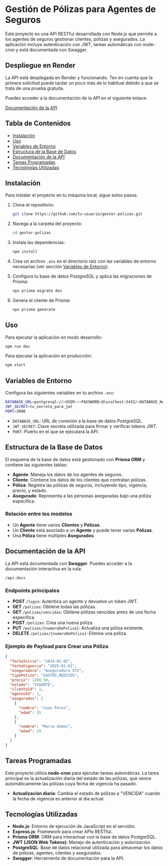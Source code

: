 
# Gestión de Pólizas para Agentes de Seguros

Este proyecto es una API RESTful desarrollada con Node.js que permite a los agentes de seguros gestionar clientes, pólizas y asegurados. La aplicación incluye autenticación con JWT, tareas automáticas con node-cron y está documentada con Swagger.

## Despliegue en Render

La API está desplegada en Render y funcionando. Ten en cuenta que la primera solicitud puede tardar un poco más de lo habitual debido a que se trata de una prueba gratuita.

Puedes acceder a la documentación de la API en el siguiente enlace:

[Documentación de la API](https://aseguradora.geovanydev.tech/api-docs/)


## Tabla de Contenidos

- [Instalación](#instalación)
- [Uso](#uso)
- [Variables de Entorno](#variables-de-entorno)
- [Estructura de la Base de Datos](#estructura-de-la-base-de-datos)
- [Documentación de la API](#documentación-de-la-api)
- [Tareas Programadas](#tareas-programadas)
- [Tecnologías Utilizadas](#tecnologías-utilizadas)


## Instalación

Para instalar el proyecto en tu máquina local, sigue estos pasos:

1. Clona el repositorio:

   ```bash
   git clone https://github.com/tu-usuario/gestor-polizas.git
   ```

2. Navega a la carpeta del proyecto:

   ```bash
   cd gestor-polizas
   ```

3. Instala las dependencias:

   ```bash
   npm install
   ```

4. Crea un archivo `.env` en el directorio raíz con las variables de entorno necesarias (ver sección [Variables de Entorno](#variables-de-entorno)).

5. Configura tu base de datos PostgreSQL y aplica las migraciones de Prisma:

   ```bash
   npx prisma migrate dev
   ```

6. Genera el cliente de Prisma:

   ```bash
   npx prisma generate
   ```

## Uso

Para ejecutar la aplicación en modo desarrollo:

```bash
npm run dev
```

Para ejecutar la aplicación en producción:

```bash
npm start
```

## Variables de Entorno

Configura las siguientes variables en tu archivo `.env`:

```bash
DATABASE_URL=postgresql://<USER>:<PASSWORD>@localhost:5432/<DATABASE_NAME>
JWT_SECRET=tu_secreto_para_jwt
PORT=3000
```

- `DATABASE_URL`: URL de conexión a la base de datos PostgreSQL.
- `JWT_SECRET`: Clave secreta utilizada para firmar y verificar tokens JWT.
- `PORT`: Puerto en el que se ejecutará la API.

## Estructura de la Base de Datos

El esquema de la base de datos está gestionado con **Prisma ORM** y contiene las siguientes tablas:

- **Agente**: Maneja los datos de los agentes de seguros.
- **Cliente**: Contiene los datos de los clientes que contratan pólizas.
- **Póliza**: Registra las pólizas de seguros, incluyendo tipo, vigencia, precio, y estado.
- **Asegurado**: Representa a las personas aseguradas bajo una póliza específica.

### Relación entre los modelos

- Un **Agente** tiene varios **Clientes** y **Pólizas**.
- Un **Cliente** está asociado a un **Agente** y puede tener varias **Pólizas**.
- Una **Póliza** tiene múltiples **Asegurados**.

## Documentación de la API

La API está documentada con **Swagger**. Puedes acceder a la documentación interactiva en la ruta:

```
/api-docs
```

### Endpoints principales

- **POST** `/login`: Autentica un agente y devuelve un token JWT.
- **GET** `/polizas`: Obtiene todas las pólizas.
- **GET** `/polizas/vencidas`: Obtiene pólizas vencidas antes de una fecha específica.
- **POST** `/polizas`: Crea una nueva póliza.
- **PUT** `/polizas/{numeroDePoliza}`: Actualiza una póliza existente.
- **DELETE** `/polizas/{numeroDePoliza}`: Elimina una póliza.

### Ejemplo de Payload para Crear una Póliza

```json
{
  "fechaInicio": "2024-01-01",
  "fechaVigencia": "2025-01-01",
  "aseguradora": "Aseguradora XYZ",
  "tipoPoliza": "GASTOS_MEDICOS",
  "precio": 1200.50,
  "estado": "VIGENTE",
  "clienteId": 1,
  "agenteId": 1,
  "asegurados": [
    {
      "nombre": "Juan Pérez",
      "edad": 35
    },
    {
      "nombre": "María Gómez",
      "edad": 29
    }
  ]
}
```

## Tareas Programadas

Este proyecto utiliza **node-cron** para ejecutar tareas automáticas. La tarea principal es la actualización diaria del estado de las pólizas, que vence automáticamente las pólizas cuya fecha de vigencia ha pasado.

- **Actualización diaria**: Cambia el estado de pólizas a "VENCIDA" cuando la fecha de vigencia es anterior al día actual.

## Tecnologías Utilizadas

- **Node.js**: Entorno de ejecución de JavaScript en el servidor.
- **Express.js**: Framework para crear APIs RESTful.
- **Prisma ORM**: ORM para interactuar con la base de datos PostgreSQL.
- **JWT (JSON Web Tokens)**: Manejo de autenticación y autorización.
- **PostgreSQL**: Base de datos relacional utilizada para almacenar los datos de pólizas, agentes, clientes y asegurados.
- **Swagger**: Herramienta de documentación para la API.
